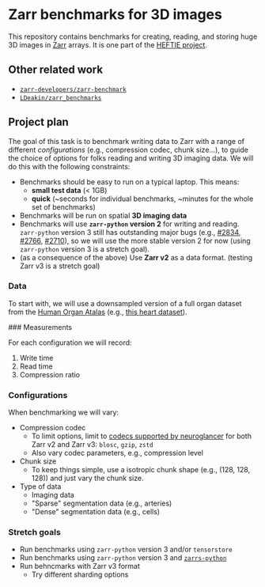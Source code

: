 # Zarr benchmarks for 3D images

This repository contains benchmarks for creating, reading, and storing huge 3D images in [Zarr](https://zarr.dev/) arrays.
It is one part of the [HEFTIE project](https://github.com/HEFTIEProject).

## Other related work

- [`zarr-developers/zarr-benchmark`](https://github.com/zarr-developers/zarr-benchmark)
- [`LDeakin/zarr_benchmarks`](https://github.com/LDeakin/zarr_benchmarks)

## Project plan

The goal of this task is to benchmark writing data to Zarr with a range of different _configurations_ (e.g., compression codec, chunk size...), to guide the choice of options for folks reading and writing 3D imaging data.
We will do this with the following constraints:

- Benchmarks should be easy to run on a typical laptop. This means:
  - **small test data** (< 1GB)
  - **quick** (~seconds for individual benchmarks, ~minutes for the whole set of benchmarks)
- Benchmarks will be run on spatial **3D imaging data**
- Benchmarks will use **`zarr-python` version 2** for writing and reading. `zarr-python` version 3 still has outstanding major bugs (e.g., [#2834](https://github.com/zarr-developers/zarr-python/issues/2834), [#2766](https://github.com/zarr-developers/zarr-python/issues/2766), [#2710](https://github.com/zarr-developers/zarr-python/issues/2710)), so we will use the more stable version 2 for now (using `zarr-python` version 3 is a stretch goal).
- (as a consequence of the above) Use **Zarr v2** as a data format. (testing Zarr v3 is a stretch goal)

### Data

To start with, we will use a downsampled version of a full organ dataset from the [Human Organ Atalas](https://human-organ-atlas.esrf.fr) (e.g., [this heart dataset](https://human-organ-atlas.esrf.fr/datasets/1773966096)).

### Measurements

For each configuration we will record:

1. Write time
2. Read time
3. Compression ratio

### Configurations

When benchmarking we will vary:

- Compression codec
  - To limit options, limit to [codecs supported by neuroglancer](https://github.com/google/neuroglancer/tree/master/src/datasource/zarr#zarr-v2) for both Zarr v2 and Zarr v3: `blosc`, `gzip`, `zstd`
  - Also vary codec parameters, e.g., compression level
- Chunk size
  - To keep things simple, use a isotropic chunk shape (e.g., (128, 128, 128)) and just vary the chunk size.
- Type of data
  - Imaging data
  - "Sparse" segmentation data (e.g., arteries)
  - "Dense" segmentation data (e.g., cells)

### Stretch goals

- Run benchmarks using `zarr-python` version 3 and/or `tensorstore`
- Run benchmarks using `zarr-python` version 3 and [`zarrs-python`](https://github.com/ilan-gold/zarrs-python)
- Run behncmarks with Zarr v3 format
  - Try different sharding options
